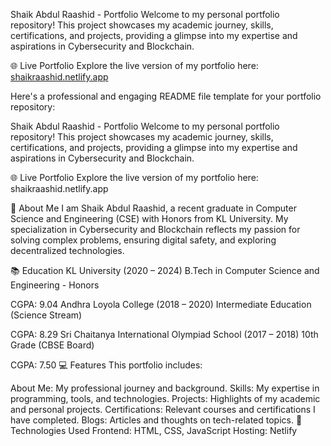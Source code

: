 Shaik Abdul Raashid - Portfolio
Welcome to my personal portfolio repository! This project showcases my academic journey, skills, certifications, and projects, providing a glimpse into my expertise and aspirations in Cybersecurity and Blockchain.

🌐 Live Portfolio
Explore the live version of my portfolio here: [shaikraashid.netlify.app](https://shaikraashid.netlify.app/)

Here's a professional and engaging README file template for your portfolio repository:

Shaik Abdul Raashid - Portfolio
Welcome to my personal portfolio repository! This project showcases my academic journey, skills, certifications, and projects, providing a glimpse into my expertise and aspirations in Cybersecurity and Blockchain.

🌐 Live Portfolio
Explore the live version of my portfolio here: shaikraashid.netlify.app

📖 About Me
I am Shaik Abdul Raashid, a recent graduate in Computer Science and Engineering (CSE) with Honors from KL University. My specialization in Cybersecurity and Blockchain reflects my passion for solving complex problems, ensuring digital safety, and exploring decentralized technologies.

📚 Education
KL University (2020 – 2024)
B.Tech in Computer Science and Engineering - Honors

CGPA: 9.04
Andhra Loyola College (2018 – 2020)
Intermediate Education (Science Stream)

CGPA: 8.29
Sri Chaitanya International Olympiad School (2017 – 2018)
10th Grade (CBSE Board)

CGPA: 7.50
💻 Features
This portfolio includes:

About Me: My professional journey and background.
Skills: My expertise in programming, tools, and technologies.
Projects: Highlights of my academic and personal projects.
Certifications: Relevant courses and certifications I have completed.
Blogs: Articles and thoughts on tech-related topics.
🔧 Technologies Used
Frontend: HTML, CSS, JavaScript
Hosting: Netlify
